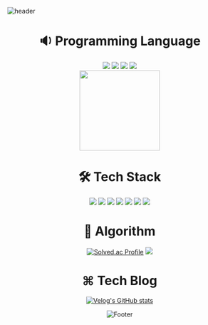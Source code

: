 ![header](https://capsule-render.vercel.app/api?type=egg&color=auto&height=180&section=header&text=🚀%20Front-end%20engineer로%20성장%20중&fontSize=45)
<h1 align ="center">🔉 Programming Language</h1>

<div  align ="center">
<img src="https://img.shields.io/badge/HTML5-E34F26?style=flat-square&logo=HTML5&logoColor=white" />
<img src="https://img.shields.io/badge/CSS3-1572B6?style=flat-square&logo=CSS3&logoColor=white" />
<img src="https://img.shields.io/badge/JavaScript-F7DF1E?style=flat-square&logo=JavaScript&logoColor=white" />
<img src="https://img.shields.io/badge/TypeScript-3178C6?style=flat-square&logo=TypeScript&logoColor=white" />
 </div>
 
  <div align ="center">
<a href="https://github.com/minsun0714"><img align="center" style="height:180px" src="https://github-readme-stats.vercel.app/api/top-langs/?username=minsun0714&layout=compact&theme=dracula" /></a> 
 <div/>

 
 <h1 align ="center">🛠️ Tech Stack</h1>
 
 <div align ="center">
<img src="https://img.shields.io/badge/React-61DAFB?style=flat-square&logo=React&logoColor=white" />
<img src="https://img.shields.io/badge/Redux-764ABC?style=flat-square&logo=React&logoColor=white" />
<img src="https://img.shields.io/badge/styled components-DB7093?style=flat-square&logo=styledcomponents&logoColor=white" />
<img src="https://img.shields.io/badge/React Router-CA4245?style=flat-square&logo=React&logoColor=white" />
<img src="https://img.shields.io/badge/React Query-FF4154?style=flat-square&logo=React&logoColor=white" />
<img src="https://img.shields.io/badge/React Hook Form-EC5990?style=flat-square&logo=React&logoColor=white" />
<img src="https://img.shields.io/badge/Firebase-FFCA28?style=flat-square&logo=Firebase&logoColor=white" />
</div>



<h1 align ="center">📶 Algorithm</h1>
<div align ="center">
 
[![Solved.ac Profile](http://mazassumnida.wtf/api/v2/generate_badge?boj=javascriptminsun)](https://solved.ac/javascriptminsun/)
 <img src="http://mazandi.herokuapp.com/api?handle=javascriptminsun&theme=cool" target="_blank"/>
</div>

<!-- ![여러분's GitHub stats](https://github-readme-stats.vercel.app/api?username=minsun0714&show_icons=true&theme=radical) -->

<h1 align ="center">⌘ Tech Blog</h1>
<div align ="center">

[![Velog's GitHub stats](https://velog-readme-stats.vercel.app/api?name=jasmine0714)](https://velog.io/@jasmine0714)
</div>               

![Footer](https://capsule-render.vercel.app/api?type=waving&color=auto&height=200&section=footer)
